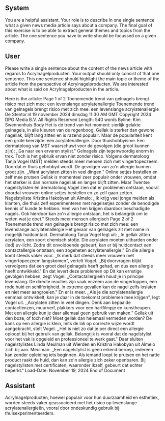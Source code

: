 ## System

You are a helpful assistant. Your role is to describe in one single sentence what a given news media article says about a company. The final goal of this exercise is to be able to extract general themes and topics from the article. The one sentence you have to write should be focussed on a given company.

## User


Please write a single sentence about the content of the news article with regards to Acrylnagelproducten. Your output should only consist of that one sentence.
This one sentence should highlight the main topic or theme of the article from the perspective of Acrylnagelproducten. We are interested about what is said on Acrylnagelproducten in the article.

Here is the article: Page 1 of 2
Toenemende trend van gelnagels brengt risico met zich mee: een levenslange acrylatenallergie
Toenemende trend van gelnagels brengt risico met zich mee: een 
levenslange acrylatenallergie
De Stentor.nl
19 november 2024 dinsdag 11:30 AM GMT
Copyright 2024 DPG Media B.V. All Rights Reserved
Length: 540 words
Byline: Kim Swennenhuis
Body
Het is dé trend van het moment: sierlijk gelakte gelnagels, in alle kleuren van de regenboog. Gellak is sterker dan 
gewone nagellak, blijft lang zitten en is razend populair. Maar de populariteit kent een grote keerzijde: een 
acrylatenallergie. Door thuishobbyisme. Een dermatoloog van MST waarschuwt voor de gevolgen (die groot 
kunnen zijn): ,,Ga naar een ervaren stylist."
Gelnagels zijn tegenwoordig enorm in trek.  Toch is het gebruik ervan niet zonder risico. Volgens dermatoloog 
Tanja Vogel (MST) melden steeds meer mensen zich  met vingertopeczeem. Doordat er thuis gehobbyd wordt. De 
gevolgen van zo'n allergie kunnen groot zijn. ,,Want acrylaten zitten in veel dingen."
Online setjes bestellen en zelf mee prutsen
Gellak is momenteel zeer populair onder vrouwen, omdat het sterker is dan normale nagellak en langer blijft zitten. 
Maar Twentse nagelstylisten én dermatoloog Vogel zien dat er problemen ontstaan, vooral doordat vrouwen 
online setjes bestellen en ze zelf gaan zetten.
Nagelstyliste Kristina Hakobyan uit Almelo: ,,Ik krijg veel jonge meiden als klanten, die thuis zelf experimenteren 
met nagelsetjes zonder de benodigde kennis of kunde te hebben. Veel van hen krijgen daardoor beschadigde 
nagels. Ook hierdoor kan zo'n allergie ontstaan, het is belangrijk om te weten wat je doet."
Steeds meer mensen allergisch
Page 2 of 2
Toenemende trend van gelnagels brengt risico met zich mee: een levenslange acrylatenallergie
Het gevaar van gelnagels zit met name in mogelijk huidcontact. Dermatoloog Tanja Vogel legt uit: ,,In gellak zitten 
acrylaten, een soort chemisch stofje. Die acrylaten moeten uitharden onder (led) uv-licht. Zodra dit onvoldoende 
gebeurt, kan er bij huidcontact een contactallergie ontstaan; een zogeheten acrylatenallergie."
En die allergie komt steeds vaker voor. ,,Ik merk dat steeds meer vrouwen met vingertopeczeem langskomen", 
vertelt Vogel. ,,Bij doorvragen blijkt vervolgens dat een groot deel gelnagels heeft gehad, en dus een allergie heeft 
ontwikkeld."
En dat levert deze problemen op
Dit kan ernstige gevolgen hebben, zegt Vogel. ,,Contactallergieën houd je in principe levenslang. De directe 
reacties zijn vaak eczeem aan de vingertoppen, een rode huid en  schilferigheid. In extreme gevallen kan de nagel 
zelfs loslaten en niet meer aangroeien."
En er is meer.  ,,Als je die acrylatenallergie eenmaal ontwikkelt, kan je daar in de toekomst problemen mee 
krijgen", legt Vogel uit. ,,Acrylaten zitten in veel dingen. Denk aan bepaalde contactlenzen, muurverf, plakkers voor 
een hartfilmpje en kunstheupen. Met een allergie kun je daar allemaal geen gebruik van maken."
Gellak uit den boze, of toch niet?
Moet gellak dan helemaal vermeden worden? De kans op een allergie is klein, mits de lak op correcte wijze wordt 
aangebracht, stelt Vogel. ,,Het is niet zo dat je per direct een allergie oploopt bij het gebruik van gellak. Belangrijk 
is vooral dat de nagelstylist voor het vak is opgeleid en professioneel te werk gaat."
Daar sluiten nagelstylistes Linda Meulman uit Wierden en Kristina Hakobyan uit Almelo zich bij aan. Meulman: 
,,Een nagelstylist is geen erkend beroep, iedereen kan zonder opleiding iets beginnen. Als iemand loopt te prutsen 
en het natte product raakt de huid, dan kan zo'n allergie zich zeker openbaren. Bij nagelstylisten met certificaten, 
waaronder ikzelf, gebeurt dat echter beperkt."
Load-Date: November 19, 2024
End of Document
            

## Assistant

Acrylnagelproducten, hoewel populair voor hun duurzaamheid en esthetiek, worden steeds vaker geassocieerd met het risico op levenslange acrylatenallergieën, vooral door ondeskundig gebruik bij thuisexperimenteerders.

